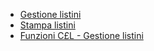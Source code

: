 - [Gestione listini](Sorgenti/OJ/PGM/P_C£LIS0)
- [Stampa listini](Sorgenti/OJ/PGM/P_C£LI51A)
- [Funzioni C£L - Gestione listini](Sorgenti/OJ/PGM/P_TSTC£L)
